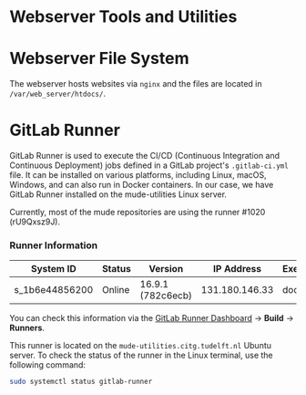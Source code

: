 # Webserver Tools and Utilities

# Webserver File System

The webserver hosts websites via `nginx` and the files are located in `/var/web_server/htdocs/`.

# GitLab Runner

GitLab Runner is used to execute the CI/CD (Continuous Integration and Continuous Deployment) jobs defined in a GitLab project's `.gitlab-ci.yml` file. It can be installed on various platforms, including Linux, macOS, Windows, and can also run in Docker containers. In our case, we have GitLab Runner installed on the mude-utilities Linux server.

Currently, most of the mude repositories are using the runner #1020 (rU9Qxsz9J).

### Runner Information

| **System ID**    | **Status** | **Version**           | **IP Address**     | **Executor** | **Arch/Platform**  |
|------------------|------------|-----------------------|--------------------|--------------|-------------------|
| s_1b6e44856200   | Online     | 16.9.1 (782c6ecb)     | 131.180.146.33     | docker       | amd64/linux       |

You can check this information via the [GitLab Runner Dashboard](https://gitlab.tudelft.nl/mude) -> **Build** -> **Runners**.

This runner is located on the `mude-utilities.citg.tudelft.nl` Ubuntu server. To check the status of the runner in the Linux terminal, use the following command:

```sh
sudo systemctl status gitlab-runner
```